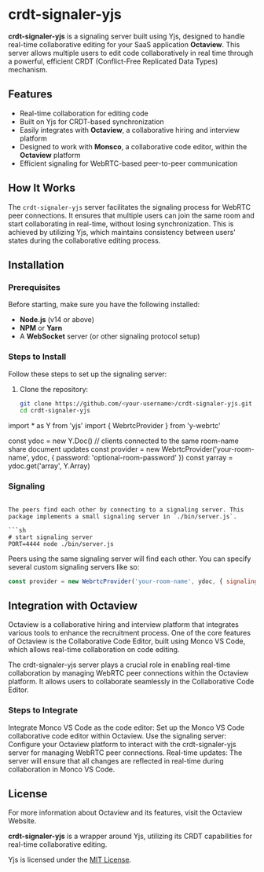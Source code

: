 # crdt-signaler-yjs

**crdt-signaler-yjs** is a signaling server built using Yjs, designed to handle real-time collaborative editing for your SaaS application **Octaview**. This server allows multiple users to edit code collaboratively in real time through a powerful, efficient CRDT (Conflict-Free Replicated Data Types) mechanism. 
## Features

- Real-time collaboration for editing code
- Built on Yjs for CRDT-based synchronization
- Easily integrates with **Octaview**, a collaborative hiring and interview platform
- Designed to work with **Monsco**, a collaborative code editor, within the **Octaview** platform
- Efficient signaling for WebRTC-based peer-to-peer communication

## How It Works

The `crdt-signaler-yjs` server facilitates the signaling process for WebRTC peer connections. It ensures that multiple users can join the same room and start collaborating in real-time, without losing synchronization. This is achieved by utilizing Yjs, which maintains consistency between users' states during the collaborative editing process.

## Installation

### Prerequisites

Before starting, make sure you have the following installed:

- **Node.js** (v14 or above)
- **NPM** or **Yarn**
- A **WebSocket** server (or other signaling protocol setup)

### Steps to Install

Follow these steps to set up the signaling server:

1. Clone the repository:

   ```bash
   git clone https://github.com/<your-username>/crdt-signaler-yjs.git
   cd crdt-signaler-yjs

import * as Y from 'yjs'
import { WebrtcProvider } from 'y-webrtc'

const ydoc = new Y.Doc()
// clients connected to the same room-name share document updates
const provider = new WebrtcProvider('your-room-name', ydoc, { password: 'optional-room-password' })
const yarray = ydoc.get('array', Y.Array)

### Signaling
```

The peers find each other by connecting to a signaling server. This package implements a small signaling server in `./bin/server.js`.

```sh
# start signaling server
PORT=4444 node ./bin/server.js
```

Peers using the same signaling server will find each other. You can specify several custom signaling servers like so:

```js
const provider = new WebrtcProvider('your-room-name', ydoc, { signaling: ['wss://y-webrtc-ckynwnzncc.now.sh', 'ws://localhost:4444'] })
```

## Integration with Octaview
Octaview is a collaborative hiring and interview platform that integrates various tools to enhance the recruitment process. One of the core features of Octaview is the Collaborative Code Editor, built using Monco VS Code, which allows real-time collaboration on code editing.

The crdt-signaler-yjs server plays a crucial role in enabling real-time collaboration by managing WebRTC peer connections within the Octaview platform. It allows users to collaborate seamlessly in the Collaborative Code Editor.

### Steps to Integrate
Integrate Monco VS Code as the code editor: Set up the Monco VS Code collaborative code editor within Octaview.
Use the signaling server: Configure your Octaview platform to interact with the crdt-signaler-yjs server for managing WebRTC peer connections.
Real-time updates: The server will ensure that all changes are reflected in real-time during collaboration in Monco VS Code.

## License

For more information about Octaview and its features, visit the Octaview Website.

**crdt-signaler-yjs** is a wrapper around Yjs, utilizing its CRDT capabilities for real-time collaborative editing.

Yjs is licensed under the [MIT License](./LICENSE).
